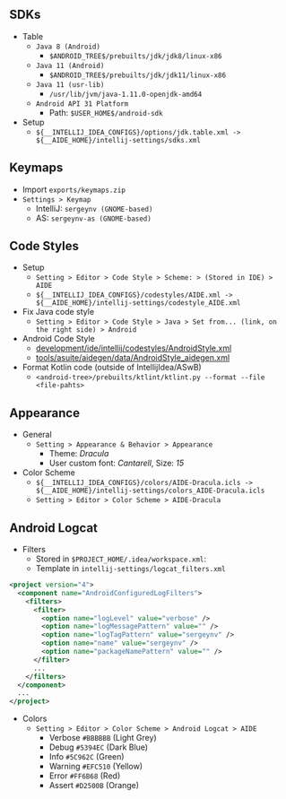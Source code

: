## SDKs
- Table
   - `Java 8 (Android)`
      - `$ANDROID_TREE$/prebuilts/jdk/jdk8/linux-x86`
   - `Java 11 (Android)`
      - `$ANDROID_TREE$/prebuilts/jdk/jdk11/linux-x86`
   - `Java 11 (usr-lib)`
      - `/usr/lib/jvm/java-1.11.0-openjdk-amd64`
   - `Android API 31 Platform`
      - Path: `$USER_HOME$/android-sdk`
- Setup
  - `${__INTELLIJ_IDEA_CONFIGS}/options/jdk.table.xml -> ${__AIDE_HOME}/intellij-settings/sdks.xml`

## Keymaps
- Import `exports/keymaps.zip`
- `Settings > Keymap`
  - IntelliJ: `sergeynv (GNOME-based)`
  - AS: `sergeynv-as (GNOME-based)`
  

## Code Styles
- Setup
   - `Setting > Editor > Code Style > Scheme: > (Stored in IDE) > AIDE`
   - `${__INTELLIJ_IDEA_CONFIGS}/codestyles/AIDE.xml -> ${__AIDE_HOME}/intellij-settings/codestyle_AIDE.xml`
- Fix Java code style
   - `Setting > Editor > Code Style > Java > Set from... (link, on the right side) > Android`
- Android Code Style
   - [development/ide/intellij/codestyles/AndroidStyle.xml](https://source.corp.google.com/android/development/ide/intellij/codestyles/AndroidStyle.xml)
   - [tools/asuite/aidegen/data/AndroidStyle_aidegen.xml](https://source.corp.google.com/android/tools/asuite/aidegen/data/AndroidStyle_aidegen.xml)
- Format Kotlin code (outside of IntellijIdea/ASwB)
   - `<android-tree>/prebuilts/ktlint/ktlint.py --format --file <file-pahts>`


## Appearance
- General
   - `Setting > Appearance & Behavior > Appearance`
      - Theme: *Dracula*
      - User custom font: *Cantarell*, Size: *15*
- Color Scheme
   - `${__INTELLIJ_IDEA_CONFIGS}/colors/AIDE-Dracula.icls -> ${__AIDE_HOME}/intellij-settings/colors_AIDE-Dracula.icls`
   - `Setting > Editor > Color Scheme > AIDE-Dracula`

## Android Logcat
- Filters 
   - Stored in `$PROJECT_HOME/.idea/workspace.xml`:
   - Template in `intellij-settings/logcat_filters.xml`

```xml
<project version="4">
  <component name="AndroidConfiguredLogFilters">
    <filters>
      <filter>
        <option name="logLevel" value="verbose" />
        <option name="logMessagePattern" value="" />
        <option name="logTagPattern" value="sergeynv" />
        <option name="name" value="sergeynv" />
        <option name="packageNamePattern" value="" />
      </filter>
      ...
    </filters>
  </component>
  ...
</project>  
```

- Colors
   - `Setting > Editor > Color Scheme > Android Logcat > AIDE`
      - Verbose		`#BBBBBB` (Light Grey)
      - Debug		  `#5394EC` (Dark Blue)
      - Info 		  `#5C962C` (Green)
      - Warning		`#EFC510` (Yellow)
      - Error		  `#FF6B68` (Red)
      - Assert		`#D2500B` (Orange)

